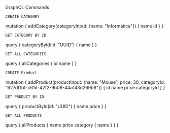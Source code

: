 GraphQL Commands

	CREATE CATEGORY
 mutation {
   addCategory(categoryInput: {name: "Informática"}) {
     name
     id
   }
 }

	GET CATEGORY BY ID
 query {
   categoryById(id: "UUID") {
     name
   }
 }

	GET ALL CATEGORIES
 query {
   allCategories {
     id
     name
   }
 }

 
 	CREATE Product
 mutation {
   addProduct(productInput: {name: "Mouse", price: 30, categoryId: "627df1bf-c61d-42f2-9b08-44a143d269b8"}) {
     id
     name
     price
     categoryId
   }
 }

	GET PRODUCT BY ID
 query {
   productById(id: "UUID") {
     name
     price
   }
 }

	GET ALL PRODUCTS
 query {
   allProducts {
     name
     price
     category {
       name
     }
   }
}
